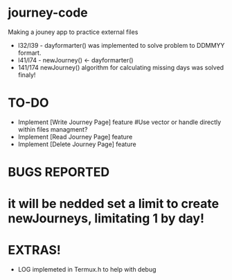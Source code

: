 # journey-code
Making a jouney app to practice external files

* l32/l39 - dayformarter() was implemented to solve problem to DDMMYY formart.
* l41/l74 - newJourney() <- dayformarter()
* 141/174 newJourney() algorithm for calculating missing days was solved finaly!
# TO-DO

* Implement [Write Journey Page] feature 
  #Use vector or handle directly within files managment?
* Implement [Read Journey Page] feature
* Implement [Delete Journey Page] feature


# BUGS REPORTED
# it will be nedded set a limit to create newJourneys, limitating 1 by day!

# EXTRAS!

* LOG implemeted in Termux.h to help with debug